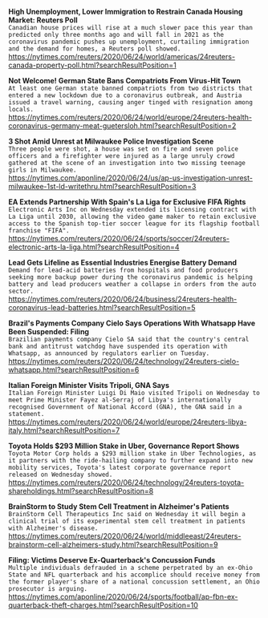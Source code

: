 **High Unemployment, Lower Immigration to Restrain Canada Housing Market: Reuters Poll**\
`Canadian house prices will rise at a much slower pace this year than predicted only three months ago and will fall in 2021 as the coronavirus pandemic pushes up unemployment, curtailing immigration and the demand for homes, a Reuters poll showed.`\
https://nytimes.com/reuters/2020/06/24/world/americas/24reuters-canada-property-poll.html?searchResultPosition=1

**Not Welcome! German State Bans Compatriots From Virus-Hit Town**\
`At least one German state banned compatriots from two districts that entered a new lockdown due to a coronavirus outbreak, and Austria issued a travel warning, causing anger tinged with resignation among locals.`\
https://nytimes.com/reuters/2020/06/24/world/europe/24reuters-health-coronavirus-germany-meat-guetersloh.html?searchResultPosition=2

**3 Shot Amid Unrest at Milwaukee Police Investigation Scene**\
`Three people were shot, a house was set on fire and seven police officers and a firefighter were injured as a large unruly crowd gathered at the scene of an investigation into two missing teenage girls in Milwaukee. `\
https://nytimes.com/aponline/2020/06/24/us/ap-us-investigation-unrest-milwaukee-1st-ld-writethru.html?searchResultPosition=3

**EA Extends Partnership With Spain's La Liga for Exclusive FIFA Rights**\
`Electronic Arts Inc on Wednesday extended its licensing contract with La Liga until 2030, allowing the video game maker to retain exclusive access to the Spanish top-tier soccer league for its flagship football franchise "FIFA".`\
https://nytimes.com/reuters/2020/06/24/sports/soccer/24reuters-electronic-arts-la-liga.html?searchResultPosition=4

**Lead Gets Lifeline as Essential Industries Energise Battery Demand**\
`Demand for lead-acid batteries from hospitals and food producers seeking more backup power during the coronavirus pandemic is helping battery and lead producers weather a collapse in orders from the auto sector.`\
https://nytimes.com/reuters/2020/06/24/business/24reuters-health-coronavirus-lead-batteries.html?searchResultPosition=5

**Brazil's Payments Company Cielo Says Operations With Whatsapp Have Been Suspended: Filing**\
`Brazilian payments company Cielo SA said that the country's central bank and antitrust watchdog have suspended its operation with Whatsapp, as announced by regulators earlier on Tuesday.`\
https://nytimes.com/reuters/2020/06/24/technology/24reuters-cielo-whatsapp.html?searchResultPosition=6

**Italian Foreign Minister Visits Tripoli, GNA Says**\
`Italian Foreign Minister Luigi Di Maio visited Tripoli on Wednesday to meet Prime Minister Fayez al-Serraj of Libya's internationally recognised Government of National Accord (GNA), the GNA said in a statement. `\
https://nytimes.com/reuters/2020/06/24/world/europe/24reuters-libya-italy.html?searchResultPosition=7

**Toyota Holds $293 Million Stake in Uber, Governance Report Shows**\
`Toyota Motor Corp holds a $293 million stake in Uber Technologies, as it partners with the ride-hailing company to further expand into new mobility services, Toyota's latest corporate governance report released on Wednesday showed. `\
https://nytimes.com/reuters/2020/06/24/technology/24reuters-toyota-shareholdings.html?searchResultPosition=8

**BrainStorm to Study Stem Cell Treatment in Alzheimer's Patients**\
`BrainStorm Cell Therapeutics Inc said on Wednesday it will begin a clinical trial of its experimental stem cell treatment in patients with Alzheimer's disease.`\
https://nytimes.com/reuters/2020/06/24/world/middleeast/24reuters-brainstorm-cell-alzheimers-study.html?searchResultPosition=9

**Filing: Victims Deserve Ex-Quarterback's Concussion Funds**\
`Multiple individuals defrauded in a scheme perpetrated by an ex-Ohio State and NFL quarterback and his accomplice should receive money from the former player's share of a national concussion settlement, an Ohio prosecutor is arguing.`\
https://nytimes.com/aponline/2020/06/24/sports/football/ap-fbn-ex-quarterback-theft-charges.html?searchResultPosition=10

